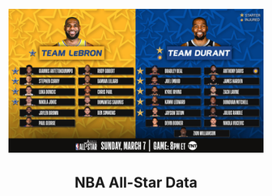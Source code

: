 ![All Star Team Image](Images/2021_All_Star_Teams.jpeg)
<h1><h1 align="center"> NBA All-Star Data</h1>
